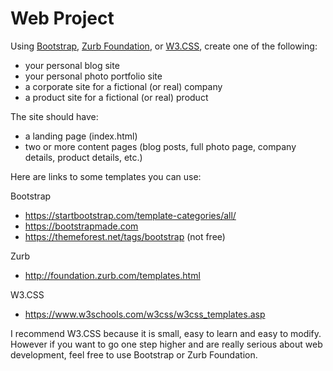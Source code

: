 # Web Project

Using [Bootstrap](http://getbootstrap.com), [Zurb Foundation](http://foundation.zurb.com), or [W3.CSS](http://www.w3schools.com/w3css/), create one of the following:

- your personal blog site
- your personal photo portfolio site
- a corporate site for a fictional (or real) company
- a product site for a fictional (or real) product

The site should have:
- a landing page (index.html)
- two or more content pages (blog posts, full photo page, company details, product details, etc.)

Here are links to some templates you can use:

Bootstrap
- https://startbootstrap.com/template-categories/all/
- https://bootstrapmade.com
- https://themeforest.net/tags/bootstrap (not free)

Zurb
- http://foundation.zurb.com/templates.html

W3.CSS
- https://www.w3schools.com/w3css/w3css_templates.asp

I recommend W3.CSS because it is small, easy to learn and easy to modify. However if you want to go one step higher and are really serious about web development, feel free to use Bootstrap or Zurb Foundation.
